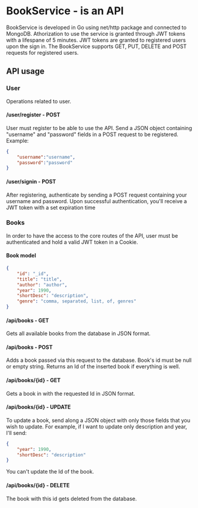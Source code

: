 # BookService - is an API
BookService is developed in Go using net/http package and connected to MongoDB. Athorization to use the service is granted through JWT tokens with a lifespane of 5 minutes. JWT tokens are granted to registered users upon the sign in. 
The BookService supports GET, PUT, DELETE and POST requests for registered users.

## API usage

### User
Operations related to user.
#### /user/register - POST
User must register to be able to use the API. 
Send a JSON object containing "username" and "password" fields in a POST request to be registered. 
Example:
```JSON
{
    "username":"username",
    "password":"password"
}
```
#### /user/signin - POST
After registering, authenticate by sending a POST request containing your username and password.
Upon successful authentication, you'll receive a JWT token with a set expiration time

### Books
In order to have the access to the core routes of the API, user must be authenticated and hold a valid JWT token in a Cookie.
#### Book model
```JSON
{
    "id": "_id",
    "title": "title",
    "author": "author",
    "year": 1990,
    "shortDesc": "description",
    "genre": "comma, separated, list, of, genres"
}
```
#### /api/books - GET
Gets all available books from the database in JSON format.

#### /api/books - POST
Adds a book passed via this request to the database. Book's id must be null or empty string.
Returns an Id of the inserted book if everything is well.

#### /api/books/{id} - GET
Gets a book in with the requested Id in JSON format.

#### /api/books/{id} - UPDATE
To update a book, send along a JSON object with only those fields that you wish to update. For example, if I want to update only description and year, I'll send:
```JSON
{
    "year": 1990,
    "shortDesc": "description"
}
```
You can't update the Id of the book.

#### /api/books/{id} - DELETE
The book with this id gets deleted from the database.
